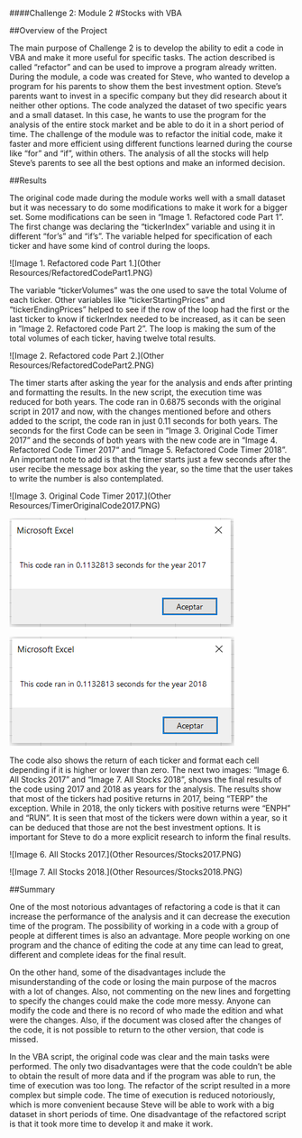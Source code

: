 ####Challenge 2: Module 2
#Stocks with VBA

##Overview of the Project

The main purpose of Challenge 2 is to develop the ability to edit a code in VBA and  make it more useful for specific tasks. The action described is called “refactor” and can be used to improve a program already written. 
During the module, a code was created for Steve, who wanted to develop a program for his parents to show them the best investment option. Steve’s parents want to invest in a specific company but they did research about it neither other options. The code analyzed the dataset of two specific years and a small dataset.
In this case, he wants to use the program for the analysis of the entire stock market and be able to do it in a short period of time. The challenge of the module was to refactor the initial code, make it faster and more efficient using different functions learned during the course like “for” and “if”, within others. The analysis of all the stocks will help Steve’s parents to see all the best options and make an informed decision.


##Results

The original code made during the module works well with a small dataset but it was necessary to do some modifications to make it work for a bigger set. Some modifications can be seen in “Image 1. Refactored code Part 1”. The first change was declaring the “tickerIndex” variable and using it in different “for’s” and “if’s”. The variable helped for specification of each ticker and have some kind of control during the loops. 


![Image 1. Refactored code Part 1.](Other Resources/RefactoredCodePart1.PNG)

The variable “tickerVolumes” was the one used to save the total Volume of each ticker. Other variables like “tickerStartingPrices” and “tickerEndingPrices” helped to see if the row of the loop had the first or the last ticker to know if tickerIndex needed to be increased, as it can be seen in “Image 2. Refactored code Part 2”. The loop is making the sum of the total volumes of each ticker, having twelve total results.


![Image 2. Refactored code Part 2.](Other Resources/RefactoredCodePart2.PNG)

The timer starts after asking the year for the analysis and ends after printing and formatting the results. In the new script, the execution time was reduced for both years. The code ran in 0.6875 seconds with the original script in 2017 and now, with the changes mentioned before and others added to the script, the code ran in just 0.11 seconds for both years. The seconds for the first Code can be seen in “Image 3. Original Code Timer 2017” and the seconds of both years with the new code are in “Image 4. Refactored Code Timer 2017“ and “Image 5. Refactored Code Timer 2018”. An important note to add is that the timer starts just a few seconds after the user recibe the message box asking the year, so the time that the user takes to write the number is also contemplated. 


![Image 3. Original Code Timer 2017.](Other Resources/TimerOriginalCode2017.PNG)


![Image 4. Refactored Code Timer 2017.](Resources/VBA_Challenge_2017.PNG)


![Image 5. Refactored Code Timer 2018.](Resources/VBA_Challenge_2018.PNG)

The code also shows the return of each ticker and format each cell depending if it is higher or lower than zero. The next two images: “Image 6. All Stocks 2017” and “Image 7. All Stocks 2018”, shows the final results of the code using 2017 and 2018 as years for the analysis. The results show that most of the tickers had positive returns in 2017, being “TERP” the exception. While in 2018, the only tickers with positive returns were “ENPH” and “RUN”. It is seen that most of the tickers were down within a year, so it can be deduced that those are not the best investment options. It is important for Steve to do a more explicit research to inform the final results.


![Image 6. All Stocks 2017.](Other Resources/Stocks2017.PNG)


![Image 7. All Stocks 2018.](Other Resources/Stocks2018.PNG)


##Summary

One of the most notorious advantages of refactoring a code is that it can increase the performance of the analysis and it can decrease the execution time of the program. The possibility of working in a code with a group of people at different times is also an advantage. More people working on one program and the chance of editing the code at any time can lead to great, different and complete ideas for the final result.

On the other hand, some of the disadvantages include the misunderstanding of the code or losing the main purpose of the macros with a lot of changes. Also, not commenting on the new lines and forgetting to specify the changes could make the code more messy.
Anyone can modify the code and there is no record of who made the edition and what were the changes. Also, if the document was closed after the changes of the code, it is not possible to return to the other version, that code is missed.
	
In the VBA script, the original code was clear and the main tasks were performed. The only two disadvantages were that the code couldn’t be able to obtain the result of more data and if the program was able to run, the time of execution was too long. 
The refactor of the script resulted in a more complex but simple code. The time of execution is reduced notoriously, which is more convenient because Steve will be able to work with a big dataset in short periods of time. One disadvantage of the refactored script is that it took more time to develop it and make it work.

